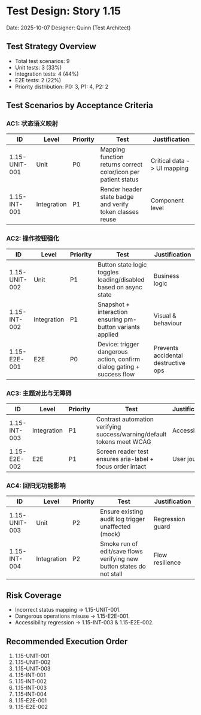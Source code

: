 # Test Design: Story 1.15

Date: 2025-10-07
Designer: Quinn (Test Architect)

## Test Strategy Overview

- Total test scenarios: 9
- Unit tests: 3 (33%)
- Integration tests: 4 (44%)
- E2E tests: 2 (22%)
- Priority distribution: P0: 3, P1: 4, P2: 2

## Test Scenarios by Acceptance Criteria

### AC1: 状态语义映射

| ID              | Level       | Priority | Test                                                      | Justification |
| --------------- | ----------- | -------- | --------------------------------------------------------- | ------------- |
| 1.15-UNIT-001   | Unit        | P0       | Mapping function returns correct color/icon per patient status | Critical data -> UI mapping |
| 1.15-INT-001    | Integration | P1       | Render header state badge and verify token classes reuse   | Component level |

### AC2: 操作按钮强化

| ID              | Level       | Priority | Test                                                      | Justification |
| --------------- | ----------- | -------- | --------------------------------------------------------- | ------------- |
| 1.15-UNIT-002   | Unit        | P1       | Button state logic toggles loading/disabled based on async state | Business logic |
| 1.15-INT-002    | Integration | P1       | Snapshot + interaction ensuring pm-button variants applied | Visual & behaviour |
| 1.15-E2E-001    | E2E         | P0       | Device: trigger dangerous action, confirm dialog gating + success flow | Prevents accidental destructive ops |

### AC3: 主题对比与无障碍

| ID              | Level       | Priority | Test                                                      | Justification |
| --------------- | ----------- | -------- | --------------------------------------------------------- | ------------- |
| 1.15-INT-003    | Integration | P1       | Contrast automation verifying success/warning/default tokens meet WCAG | Accessibility |
| 1.15-E2E-002    | E2E         | P1       | Screen reader test ensures aria-label + focus order intact | User journey |

### AC4: 回归无功能影响

| ID              | Level       | Priority | Test                                                      | Justification |
| --------------- | ----------- | -------- | --------------------------------------------------------- | ------------- |
| 1.15-UNIT-003   | Unit        | P2       | Ensure existing audit log trigger unaffected (mock)        | Regression guard |
| 1.15-INT-004    | Integration | P2       | Smoke run of edit/save flows verifying new button states do not stall | Flow resilience |

## Risk Coverage

- Incorrect status mapping -> 1.15-UNIT-001.
- Dangerous operations misuse -> 1.15-E2E-001.
- Accessibility regression -> 1.15-INT-003 & 1.15-E2E-002.

## Recommended Execution Order

1. 1.15-UNIT-001
2. 1.15-UNIT-002
3. 1.15-UNIT-003
4. 1.15-INT-001
5. 1.15-INT-002
6. 1.15-INT-003
7. 1.15-INT-004
8. 1.15-E2E-001
9. 1.15-E2E-002
